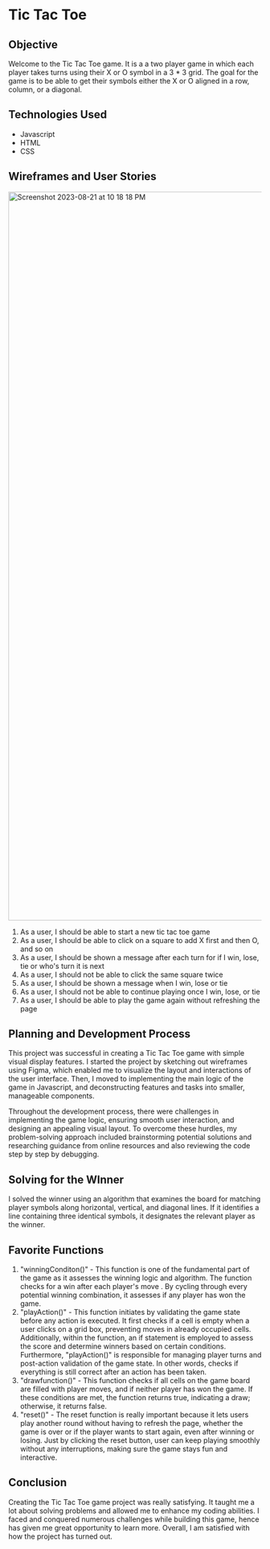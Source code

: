 # Tic Tac Toe

## Objective
Welcome to the Tic Tac Toe game. It is a a two player game in which each player takes turns using their X or O symbol in a 3 * 3 grid. The goal for the game is to be able to get their symbols either the X or O aligned in a row, column, or a diagonal.

## Technologies Used
- Javascript
- HTML
- CSS

## Wireframes and User Stories

<img width="1449" alt="Screenshot 2023-08-21 at 10 18 18 PM" src="https://github.com/betselotbz/tictactoe/assets/141344995/54d1ac02-2b59-4d0c-a475-099f53eac05e">

1. As a user, I should be able to start a new tic tac toe game
2. As a user, I should be able to click on a square to add X first and then O, and so on
3. As a user, I should be shown a message after each turn for if I win, lose, tie or who's turn it is next
4. As a user, I should not be able to click the same square twice
5. As a user, I should be shown a message when I win, lose or tie
6. As a user, I should not be able to continue playing once I win, lose, or tie
7. As a user, I should be able to play the game again without refreshing the page


## Planning and Development Process

This project was successful in creating a Tic Tac Toe game with simple visual display features. I started the project by sketching out wireframes using Figma, which enabled me to visualize the layout and interactions of the user interface. Then, I moved to implementing the main logic of the game in Javascript, and deconstructing features and tasks into smaller, manageable components.

Throughout the development process, there were challenges in implementing the game logic, ensuring smooth user interaction, and designing an appealing visual layout. To overcome these hurdles, my problem-solving approach included brainstorming potential solutions and researching guidance from online resources and also reviewing the code step by step by debugging.


## Solving for the WInner 

I solved the winner using an algorithm that examines the board for matching player symbols along horizontal, vertical, and diagonal lines. If it identifies a line containing three identical symbols, it designates the relevant player as the winner.

## Favorite Functions 

1. "winningConditon()" - This function is one of the fundamental part of the game as it assesses the winning logic and algorithm. The function checks for a win after each player's move . By cycling through every potential winning combination, it assesses if any player has won the game.
2. "playAction()" - This function initiates by validating the game state before any action is executed. It first checks if a cell is empty when a user clicks on a grid box, preventing moves in already occupied cells. Additionally, within the function, an if statement is employed to assess the score and determine winners based on certain conditions. Furthermore, "playAction()" is responsible for managing player turns and post-action validation of the game state. In other words, checks if everything is still correct after an action has been taken.
3. "drawfunction()" - This function checks if all cells on the game board are filled with player moves, and if neither player has won the game. If these conditions are met, the function returns true, indicating a draw; otherwise, it returns false.
4. "reset()" - The reset function is really important because it lets users play another round without having to refresh the page, whether the game is over or if the player wants to start again, even after winning or losing. Just by clicking the reset button, user can keep playing smoothly without any interruptions, making sure the game stays fun and interactive.

## Conclusion 

Creating the Tic Tac Toe game project was really satisfying. It taught me a lot about solving problems and allowed me to enhance my coding abilities. I faced and conquered numerous challenges while building this game, hence has given me great opportunity to learn more. Overall, I am satisfied with how the project has turned out. 
